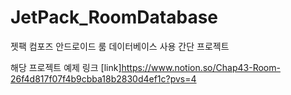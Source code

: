 # JetPack_RoomDatabase
젯팩 컴포즈 안드로이드 룸 데이터베이스 사용 간단 프로젝트

해당 프로젝트 예제 링크 [link]https://www.notion.so/Chap43-Room-26f4d817f07f4b9cbba18b2830d4ef1c?pvs=4
